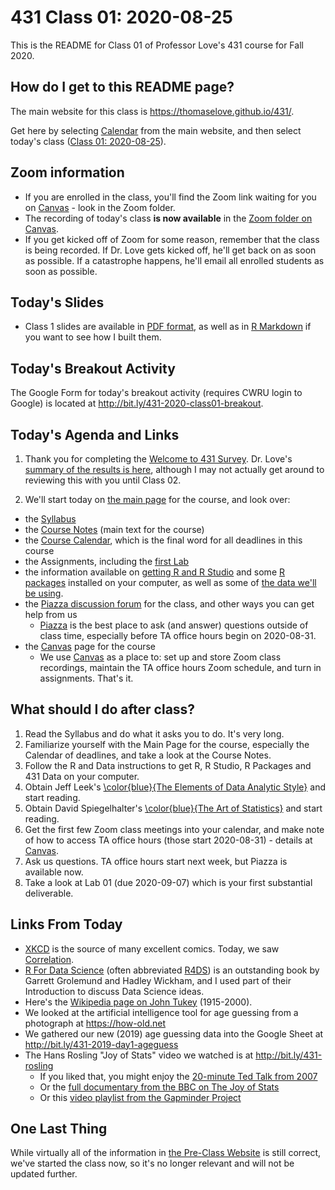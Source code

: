 # 431 Class 01: 2020-08-25

This is the README for Class 01 of Professor Love's 431 course for Fall 2020.

## How do I get to this README page?

The main website for this class is https://thomaselove.github.io/431/. 

Get here by selecting [Calendar](https://thomaselove.github.io/431/calendar.html) from the main website, and then select today's class ([Class 01: 2020-08-25](https://github.com/THOMASELOVE/431-2020/blob/master/classes/class01)).

## Zoom information

- If you are enrolled in the class, you'll find the Zoom link waiting for you on [Canvas](https://canvas.case.edu) - look in the Zoom folder.
- The recording of today's class **is now available** in the [Zoom folder on Canvas](https://canvas.case.edu).
- If you get kicked off of Zoom for some reason, remember that the class is being recorded. If Dr. Love gets kicked off, he'll get back on as soon as possible. If a catastrophe happens, he'll email all enrolled students as soon as possible.

## Today's Slides

- Class 1 slides are available in [PDF format](https://github.com/THOMASELOVE/431-2020/blob/master/classes/class01/431_class-01-slides_2020.pdf), as well as in [R Markdown](https://github.com/THOMASELOVE/431-2020/blob/master/classes/class01/431_class-01-slides_2020.Rmd) if you want to see how I built them.

## Today's Breakout Activity

The Google Form for today's breakout activity (requires CWRU login to Google) is located at http://bit.ly/431-2020-class01-breakout.

## Today's Agenda and Links

1. Thank you for completing the [Welcome to 431 Survey](https://bit.ly/431-2020-welcome-survey). Dr. Love's [summary of the results is here](http://bit.ly/431-2020-welcome-results), although I may not actually get around to reviewing this with you until Class 02.

2. We'll start today on [the main page](https://thomaselove.github.io/431/) for the course, and look over:

- the [Syllabus](https://thomaselove.github.io/431-2020-syllabus/)
- the [Course Notes](https://thomaselove.github.io/431-notes/) (main text for the course)
- the [Course Calendar](https://thomaselove.github.io/431/calendar.html), which is the final word for all deadlines in this course
- the Assignments, including the [first Lab](https://github.com/THOMASELOVE/431-2020/blob/master/labs/lab01/lab01.md)
- the information available on [getting R and R Studio](https://thomaselove.github.io/431/software_install.html) and some [R packages](https://thomaselove.github.io/431/r_packages.html) installed on your computer, as well as some of [the data we'll be using](https://thomaselove.github.io/431/data_index.html).
- the [Piazza discussion forum](https://piazza.com/case/fall2020/pqhs431) for the class, and other ways you can get help from us
    - [Piazza](https://piazza.com/case/fall2020/pqhs431) is the best place to ask (and answer) questions outside of class time, especially before TA office hours begin on 2020-08-31.
- the [Canvas](https://canvas.case.edu/) page for the course
    - We use [Canvas](https://canvas.case.edu/) as a place to: set up and store Zoom class recordings, maintain the TA office hours Zoom schedule, and turn in assignments. That's it.

## What should I do after class?

1. Read the Syllabus and do what it asks you to do. It's very long.
2. Familiarize yourself with the Main Page for the course, especially the Calendar of deadlines, and take a look at the Course Notes.
3. Follow the R and Data instructions to get R, R Studio, R Packages and 431 Data on your computer.
4. Obtain Jeff Leek's [\color{blue}{The Elements of Data Analytic Style}](https://leanpub.com/datastyle) and start reading.
5. Obtain David Spiegelhalter's [\color{blue}{The Art of Statistics}](https://www.amazon.com/Art-Statistics-How-Learn-Data/dp/1541618513) and start reading.
6. Get the first few Zoom class meetings into your calendar, and make note of how to access TA office hours (those start 2020-08-31) - details at [Canvas](https://canvas.case.edu).
7. Ask us questions. TA office hours start next week, but Piazza is available now.
8. Take a look at Lab 01 (due 2020-09-07) which is your first substantial deliverable.

## Links From Today

- [XKCD](https://xkcd.com/) is the source of many excellent comics. Today, we saw [Correlation](https://xkcd.com/552/).
- [R For Data Science](http://r4ds.had.co.nz/) (often abbreviated [R4DS](http://r4ds.had.co.nz/)) is an outstanding book by Garrett Grolemund and Hadley Wickham, and I used part of their Introduction to discuss Data Science ideas.
- Here's the [Wikipedia page on John Tukey](https://en.wikipedia.org/wiki/John_Tukey) (1915-2000).
- We looked at the artificial intelligence tool for age guessing from a photograph at https://how-old.net
- We gathered our new (2019) age guessing data into the Google Sheet at http://bit.ly/431-2019-day1-ageguess
- The Hans Rosling "Joy of Stats" video we watched is at http://bit.ly/431-rosling
    - If you liked that, you might enjoy the [20-minute Ted Talk from 2007](https://www.youtube.com/watch?v=RUwS1uAdUcI)
    - Or the [full documentary from the BBC on The Joy of Stats](https://www.gapminder.org/videos/the-joy-of-stats/)
    - Or this [video playlist from the Gapminder Project](https://www.gapminder.org/videos/)

## One Last Thing

While virtually all of the information in [the Pre-Class Website](https://431-2020-preclass-love.netlify.app/) is still correct, we've started the class now, so it's no longer relevant and will not be updated further.

